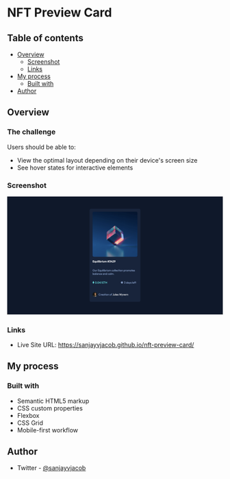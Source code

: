 # NFT Preview Card

## Table of contents

- [Overview](#overview)
  - [Screenshot](#screenshot)
  - [Links](#links)
- [My process](#my-process)
  - [Built with](#built-with)
- [Author](#author)

## Overview

### The challenge

Users should be able to:

- View the optimal layout depending on their device's screen size
- See hover states for interactive elements

### Screenshot

![](./screenshot.png)

### Links

- Live Site URL: https://sanjayvjacob.github.io/nft-preview-card/

## My process

### Built with

- Semantic HTML5 markup
- CSS custom properties
- Flexbox
- CSS Grid
- Mobile-first workflow

## Author

- Twitter - [@sanjayvjacob](https://www.twitter.com/sanjayvjacob)
